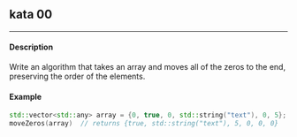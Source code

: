 
## kata 00
---

#### Description
Write an algorithm that takes an array and moves all of the zeros to the end, preserving the order of the elements.

#### Example
```C++
std::vector<std::any> array = {0, true, 0, std::string("text"), 0, 5};
moveZeros(array)  // returns {true, std::string("text"), 5, 0, 0, 0}
```
